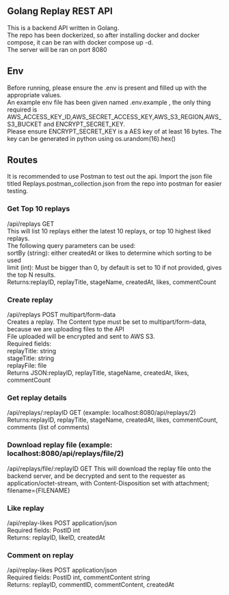 ## Golang Replay REST API
This is a backend API written in Golang.<br>
The repo has been dockerized, so after installing docker and docker compose, it can be ran with docker compose up -d.<br>
The server will be ran on port 8080
## Env
Before running, please ensure the .env is present and filled up with the appropriate values.<br>
An example env file has been given named .env.example , the only thing required is AWS_ACCESS_KEY_ID,AWS_SECRET_ACCESS_KEY,AWS_S3_REGION,AWS_S3_BUCKET and ENCRYPT_SECRET_KEY.<br>
Please ensure ENCRYPT_SECRET_KEY is a AES key of at least 16 bytes. The key can be generated in python using  os.urandom(16).hex()<br>

## Routes
It is recommended to use Postman to test out the api. Import the json file titled Replays.postman_collection.json from the repo into postman for easier testing.
### Get Top 10 replays
/api/replays GET <br>
This will list 10 replays either the latest 10 replays, or top 10 highest liked replays.<br>
The following query parameters can be used:<br>
sortBy (string): either createdAt or likes to determine which sorting to be used<br>
limit (int): Must be bigger than 0, by default is set to 10 if not provided, gives the top N results.<br>
Returns:replayID, replayTitle, stageName, createdAt, likes, commentCount<br>
### Create replay
/api/replays POST multipart/form-data<br>
Creates a replay. The Content type must be set to multipart/form-data, because we are uploading files to the API<br>
File uploaded will be encrypted and sent to AWS S3.<br>
Required fields:<br>
replayTitle: string<br>
stageTitle: string<br>
replayFile: file<br>
Returns JSON:replayID, replayTitle, stageName, createdAt, likes, commentCount<br>
### Get replay details
/api/replays/:replayID GET (example: localhost:8080/api/replays/2)<br>
Returns:replayID, replayTitle, stageName, createdAt, likes, commentCount, comments (list of comments)<br>
### Download replay file (example: localhost:8080/api/replays/file/2)
/api/replays/file/:replayID GET
This will download the replay file onto the backend server, and be decrypted and sent to the requester as application/octet-stream, with Content-Disposition set with attachment; filename={FILENAME}<br>
### Like replay
/api/replay-likes POST application/json<br>
Required fields: PostID int<br>
Returns: replayID, likeID, createdAt<br>
### Comment on replay
/api/replay-likes POST application/json<br>
Required fields: PostID int, commentContent string<br>
Returns: replayID, commentID, commentContent, createdAt<br>
